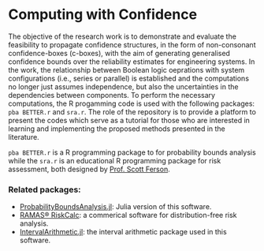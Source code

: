 # Computing with Confidence

The objective of the research work is to demonstrate and evaluate the feasibility to propagate confidence structures, in the form of non-consonant confidence-boxes (c-boxes), with the aim of generating generalised confidence bounds over the reliability estimates for engineering systems.
In the work, the relationship between Boolean logic oeprations with system configurations (i.e., series or parallel) is established and the computations no longer just assumes independence, but also the uncertainties in the dependencies between components.
To perform the necessary computations, the R progamming code is used with the following packages: `pba BETTER.r` and `sra.r`. The role of the repository is to provide a platform to present the codes which serve as a tutorial for those who are interested in learning and implementing the proposed methods presented in the literature.

`pba BETTER.r` is a R programming package to for probability bounds analysis while the `sra.r` is an educational R programming package for risk assessment, both designed by [Prof. Scott Ferson](https://github.com/ScottFerson/pba.r.git).

### Related packages:
* [ProbabilityBoundsAnalysis.jl](https://github.com/AnderGray/ProbabilityBoundsAnalysis.jl): Julia version of this software.
* [RAMAS® RiskCalc](https://www.ramas.com/riskcalc): a commerical software for distribution-free risk analysis.
* [IntervalArithmetic.jl](https://github.com/JuliaIntervals/IntervalArithmetic.jl): the interval arithmetic package used in this software.
